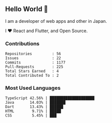 ## Hello World 👋

I am a developer of web apps and other in Japan.

I ❤️ React and Flutter, and Open Source.

### Contributions

<!-- contributions start -->

    Repositories         : 56
    Issues               : 22
    Commits              : 1177
    Pull-Requests        : 225
    Total Stars Earned   : 4
    Total Contributed To : 2

<!-- contributions end -->

### Most Used Languages

<!-- most-used-languages start -->

    TypeScript 42.56% | ████████████████████
    Java       14.03% | ███████
    Dart       13.43% | ██████
    HTML        9.71% | █████
    CSS         5.45% | ███

<!-- most-used-languages end -->
